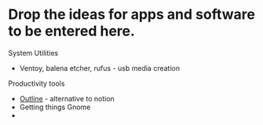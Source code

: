 # Drop the ideas for apps and software to be entered here.

System Utilities

- Ventoy, balena etcher, rufus - usb media creation

Productivity tools

- [Outline](https://getoutline.com) - alternative to notion
- Getting things Gnome 
- 
